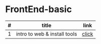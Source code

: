 # FrontEnd-basic
|#|title|link|
|-|-|-|
|1|intro to web & install tools |[click ](./classes/class.md)